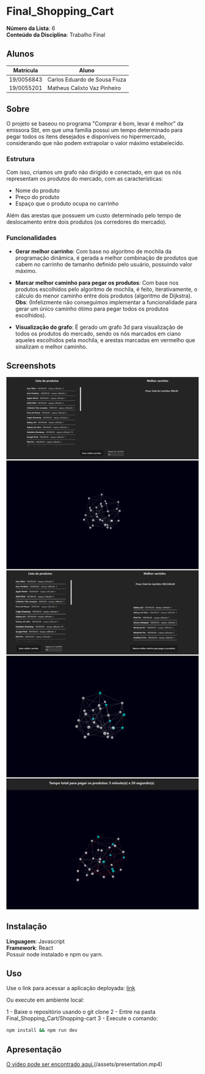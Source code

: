 # Final_Shopping_Cart

**Número da Lista**: 6<br>
**Conteúdo da Disciplina**: Trabalho Final<br>

## Alunos
|Matrícula | Aluno |
| -- | -- |
| 19/0056843  |  Carlos Eduardo de Sousa Fiuza |
| 19/0055201  |  Matheus Calixto Vaz Pinheiro |

## Sobre 
O projeto se baseou no programa "Comprar é bom, levar é melhor" da emissora Sbt, em que uma família possui um tempo determinado para pegar todos os itens desejados e disponíveis no hipermercado, considerando que não podem extrapolar o valor máximo estabelecido.

### Estrutura
Com isso, criamos um grafo não dirigido e conectado, em que os nós representam os produtos do mercado, com as características:
- Nome do produto
- Preço do produto
- Espaço que o produto ocupa no carrinho

Além das arestas que possuem um custo determinado pelo tempo de deslocamento entre dois produtos (os corredores do mercado).

### Funcionalidades
- **Gerar melhor carrinho**: Com base no algoritmo de mochila da programação dinâmica, é gerada a melhor combinação de produtos que cabem no carrinho de tamanho definido pelo usuário, possuindo valor máximo.

- **Marcar melhor caminho para pegar os produtos**: Com base nos produtos escolhidos pelo algoritmo de mochila, é feito, iterativamente, o cálculo do menor caminho entre dois produtos (algoritmo de Dijkstra). **Obs**: (Infelizmente não conseguimos implementar a funcionalidade para gerar um único caminho ótimo para pegar todos os produtos escolhidos).

- **Visualização do grafo**: É gerado um grafo 3d para visualização de todos os produtos do mercado, sendo os nós marcados em ciano aqueles escolhidos pela mochila, e arestas marcadas em vermelho que sinalizam o melhor caminho.


## Screenshots
<div align="center">
    <img src="./assets/print1.png"></img>
</div>
<div align="center">
    <img src="./assets/print2.png"></img>
</div>
<div align="center">
    <img src="./assets/print3.png"></img>
</div>
<div align="center">
    <img src="./assets/print4.png"></img>
</div>
<div align="center">
    <img src="./assets/print5.png"></img>
</div>


## Instalação 
**Linguagem**: Javascript<br>
**Framework**: React<br>
Possuir node instalado e npm ou yarn.

## Uso
Use o link para acessar a aplicação deployada: [link](https://final-shopping-cart.vercel.app/)

Ou execute em ambiente local:

1 - Baixe o repositório usando o git clone
2 - Entre na pasta Final_Shopping_Cart/Shopping-cart
3 - Execute o comando:
```bash
npm install && npm run dev
```
## Apresentação
[O vídeo pode ser encontrado aqui.](/assets/presentation.mp4)(/assets/presentation.mp4)
